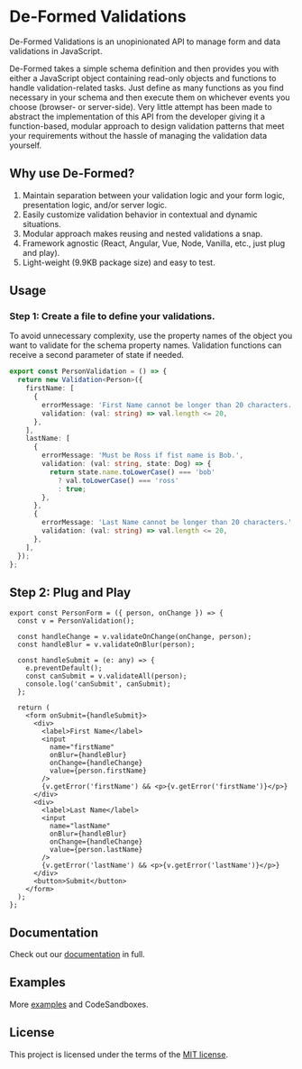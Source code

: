 # De-Formed Validations

De-Formed Validations is an unopinionated API to manage form and data validations in JavaScript.

De-Formed takes a simple schema definition and then provides you with either a JavaScript object containing read-only objects and functions to handle validation-related tasks. Just define as many functions as you find necessary in your schema and then execute them on whichever events you choose (browser- or server-side). Very little attempt has been made to abstract the implementation of this API from the developer giving it a function-based, modular approach to design validation patterns that meet your requirements without the hassle of managing the validation data yourself.

## Why use De-Formed?

1. Maintain separation between your validation logic and your form logic, presentation logic, and/or server logic.
2. Easily customize validation behavior in contextual and dynamic situations.
3. Modular approach makes reusing and nested validations a snap.
4. Framework agnostic (React, Angular, Vue, Node, Vanilla, etc., just plug and play).
5. Light-weight (9.9KB package size) and easy to test.

## Usage

### Step 1: Create a file to define your validations.

To avoid unnecessary complexity, use the property names of the object you want to validate for the schema property names. Validation functions can receive a second parameter of state if needed.

```ts
export const PersonValidation = () => {
  return new Validation<Person>({
    firstName: [
      {
        errorMessage: 'First Name cannot be longer than 20 characters.',
        validation: (val: string) => val.length <= 20,
      },
    ],
    lastName: [
      {
        errorMessage: 'Must be Ross if fist name is Bob.',
        validation: (val: string, state: Dog) => {
          return state.name.toLowerCase() === 'bob'
            ? val.toLowerCase() === 'ross'
            : true;
        },
      },
      {
        errorMessage: 'Last Name cannot be longer than 20 characters.',
        validation: (val: string) => val.length <= 20,
      },
    ],
  });
};
```

## Step 2: Plug and Play

```tsx
export const PersonForm = ({ person, onChange }) => {
  const v = PersonValidation();

  const handleChange = v.validateOnChange(onChange, person);
  const handleBlur = v.validateOnBlur(person);

  const handleSubmit = (e: any) => {
    e.preventDefault();
    const canSubmit = v.validateAll(person);
    console.log('canSubmit', canSubmit);
  };

  return (
    <form onSubmit={handleSubmit}>
      <div>
        <label>First Name</label>
        <input
          name="firstName"
          onBlur={handleBlur}
          onChange={handleChange}
          value={person.firstName}
        />
        {v.getError('firstName') && <p>{v.getError('firstName')}</p>}
      </div>
      <div>
        <label>Last Name</label>
        <input
          name="lastName"
          onBlur={handleBlur}
          onChange={handleChange}
          value={person.lastName}
        />
        {v.getError('lastName') && <p>{v.getError('lastName')}</p>}
      </div>
      <button>Submit</button>
    </form>
  );
};
```

## Documentation

Check out our [documentation](https://github.com/prescottbreeden/de-formed-validations/wiki/Docs) in full.

## Examples

More [examples](https://github.com/prescottbreeden/de-formed-validations/wiki/Examples) and CodeSandboxes.

## License

This project is licensed under the terms of the [MIT license](/LICENSE).
